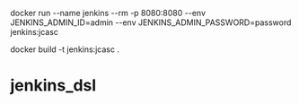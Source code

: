 docker run --name jenkins --rm -p 8080:8080 --env JENKINS_ADMIN_ID=admin --env JENKINS_ADMIN_PASSWORD=password jenkins:jcasc

docker build -t jenkins:jcasc .
# jenkins_dsl
